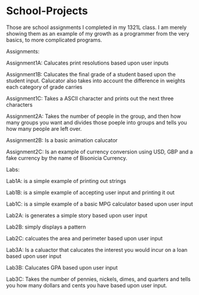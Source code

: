 # School-Projects
Those are school assignments I completed in my 1321L class. I am merely showing them as an example of my growth as a programmer from the very basics, to more complicated programs.

Assignments:

Assignment1A: Calucates print resolutions based upon user inputs

Assignment1B: Calucates the final grade of a student based upon the student input. Calucator also takes into account the difference in weights each category of grade carries

Assignment1C: Takes a ASCII character and prints out the next three characters

Assignment2A: Takes the number of people in the group, and then how many groups you want and divides those poeple into groups and tells you how many people are left over. 

Assignment2B: Is a basic animation calucator

Assignment2C: Is an example of currency conversion using USD, GBP and a fake currency by the name of Bisonicia Currency. 

Labs:

Lab1A: is a simple example of printing out strings

Lab1B: is a simple example of accepting user input and printing it out

Lab1C: is a simple example of a basic MPG calculator based upon user input

Lab2A: is generates a simple story based upon user input

Lab2B: simply displays a pattern

Lab2C: calcuates the area and perimeter based upon user input

Lab3A: Is a caluactor that calucates the interest you would incur on a loan based upon user input

Lab3B: Calucates GPA based upon user input

Lab3C: Takes the number of pennies, nickels, dimes, and quarters and tells you how many dollars and cents you have based upon user input.

